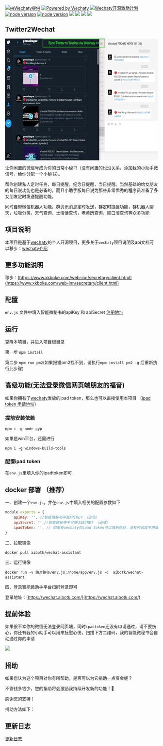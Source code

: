 [![ 由Wechaty提供 ](https://img.shields.io/badge/Powered%20By-Wechaty-blue.svg)](https://github.com/chatie/wechaty)
[![Powered by Wechaty](https://img.shields.io/badge/Powered%20By-Wechaty-green.svg)](https://github.com/chatie/wechaty)
[![Wechaty开源激励计划](https://img.shields.io/badge/Wechaty-开源激励计划-green.svg)](https://github.com/juzibot/Welcome/wiki/Everything-about-Wechaty)
[![node version](https://img.shields.io/badge/node-%3E%3D10-blue.svg)](http://nodejs.cn/download/)
[![node version](https://img.shields.io/badge/wechaty-%3E%3D0.32.5-blue.svg)](https://github.com/Chatie/wechaty)
![](https://img.shields.io/badge/Window-green.svg)
![](https://img.shields.io/badge/Mac-yellow.svg)
![](https://img.shields.io/badge/Centos-blue.svg)
[![](https://img.shields.io/badge/Docker-red.svg)]()


## Twitter2Wechat

<div style="display: flex;justify-content: flex-start">
<img width="675" height="400" src="https://github.com/afterever/Twitter2Wechat/blob/master/images/Headerline_twitter2wechat.jpg" />
</div>





让你闲置的微信号成为你的日常小秘书（没有闲置的也没关系，添加我的小助手微信号，给你分配一个小秘书）。

帮你创建私人定时任务，每日提醒，纪念日提醒，当日提醒。当然基础的给女朋友的每日说功能也是必备的，而且小助手版每日说为那些非常优秀的程序员准备了多女朋友定时发送提醒功能。

同时自带微信机器人功能，群资讯消息定时发送，群定时提醒功能，群机器人聊天，垃圾分类，天气查询，土情话查询，老黄历查询，顺口溜查询等众多功能

## 项目说明

本项目是基于[wechaty](https://github.com/Chatie/wechaty)的个人开源项目，更多关于`wechaty`项目说明及api文档可以移步：[wechaty介绍](https://wechaty.js.org/v/zh/)

## 更多功能说明
移步：[https://www.xkboke.com/web-inn/secretary/client.html](https://www.xkboke.com/web-inn/secretary/client.html)

## 配置
`env.js` 文件中填入智能微秘书的apiKey 和 apiSecret [注册地址](https://wechat.aibotk.com/#/signup)

## 运行

克隆本项目，并进入项目根目录

第一步 `npm install`

第二步 `npm run pm2`(如果报错pm2找不到，请执行`npm install pm2 -g` 后重新执行此步骤)


## 高级功能(无法登录微信网页端朋友的福音)

如果你拥有了[wechaty](https://github.com/wechaty/wechaty)发放的ipad token，那么也可以直接使用本项目 （[ipad token 申请地址](https://github.com/juzibot/Welcome/wiki/Everything-about-Wechaty)）

### 提前安装依赖

```
npm i -g node-gyp
```

如果是win平台，还需进行


```
npm i -g windows-build-tools
```

### 配置ipad token
在`env.js`里填入你的ipadtoken即可

## docker 部署 （推荐）

一、创建一个`env.js`，并在`env.js`中填入相关的配置参数如下

```javascript
module.exports = {
    apiKey: '', //智能微秘书平台APIKEY （必填）
    apiSecret: '',//智能微秘书平台APISECRET （必填）
    ipadToken: '', // 如果有wechaty的ipad token可以填到此处，没有的话就不用填写 （非必填）
}

```

二、拉取镜像

```shell script
docker pull aibotk/wechat-assistant
```

三、运行镜像

```shell script
docker run -v 绝对路径/env.js:/home/app/env.js -d  aibotk/wechat-assistant
```
四、登录智能微助手平台扫码登录即可

登录地址：[https://wechat.aibotk.com/](https://wechat.aibotk.com/)


## 提前体验

如果很不幸你的微信无法登录网页端，同时`ipadtoken`还没有申请通过，请不要伤心，你还有我的小助手可以用来抚慰心伤，扫描下方二维码，我的智能微秘书会自动通过你的申请

![](https://user-gold-cdn.xitu.io/2019/2/28/1693401c6c3e6b02?w=430&h=430&f=png&s=53609)


## 捐助
如果您认为这个项目对你有所帮助，是否可以为它捐助一点资金呢？

不管钱多钱少，您的捐助将会激励我持续开发新的功能！🎉

感谢您的支持！

捐助方法如下：




## 更新日志

[更新日志](./CHANGELOG.md)
